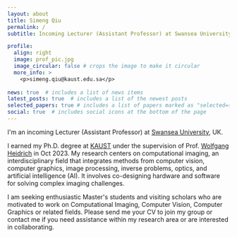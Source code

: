 ```yaml
---
layout: about
title: Simeng Qiu
permalink: /
subtitle: Incoming Lecturer (Assistant Professor) at Swansea University, UK.

profile:
  align: right
  image: prof_pic.jpg
  image_circular: false # crops the image to make it circular
  more_info: >
    <p>simeng.qiu@kaust.edu.sa</p>
  
news: true  # includes a list of news items
latest_posts: true  # includes a list of the newest posts
selected_papers: true # includes a list of papers marked as "selected={true}"
social: true  # includes social icons at the bottom of the page
---
```


I'm an incoming Lecturer (Assistant Professor) at [Swansea University](https://www.swansea.ac.uk/), UK. 

I earned my Ph.D. degree at [KAUST](https://www.kaust.edu.sa/en/) under the supervision of Prof. [Wolfgang Heidrich](https://vccimaging.org/People/heidriw/) in Oct 2023. My research centers on computational imaging, an interdisciplinary field that integrates methods from computer vision, computer graphics, image processing, inverse problems, optics, and artificial intelligence (AI). It involves co-designing hardware and software for solving complex imaging challenges.

I am seeking enthusiastic Master's students and visiting scholars who are motivated to work on Computational Imaging, Computer Vision, Computer Graphics or related fields. Please send me your CV to join my group or contact me if you need assistance within my research area or are interested in collaborating.
